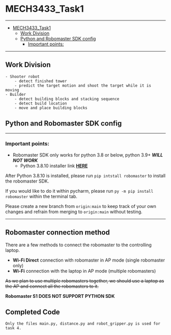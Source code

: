 # MECH3433_Task1

---
<!-- TOC -->
* [MECH3433_Task1](#mech3433_task1)
  * [Work Division](#work-division)
  * [Python and Robomaster SDK config](#python-and-robomaster-sdk-config)
    * [Important points:](#important-points)
<!-- TOC -->

---
## Work Division
	- Shooter robot
		- detect finished tower
		- predict the target motion and shoot the target while it is moving
	- Builder
		- detect building blocks and stacking sequence
		- detect build location
		- move and place building blocks
##  Python and Robomaster SDK config

---

### Important points:
* Robomaster SDK only works for python 3.8 or below, python 3.9+ ***WILL NOT WORK***
  * Python 3.8.10 installer link [**HERE**](https://www.python.org/downloads/release/python-3810/)

After Python 3.8.10 is installed, please run ```pip intstall robomaster``` to install the robomaster SDK.

If you would like to do it within pycharm, please run ```py -m pip install robomaster``` within the terminal tab.

Please create a new branch from ```origin:main``` to keep track of your own changes and refrain from merging to ```origin:main``` without testing.

---

##  Robomaster connection method

  There are a few methods to connect the robomaster to the controlling laptop.
  
* **Wi-Fi Direct** connection with robomaster in AP mode (single robomaster only)
* **Wi-Fi** connection with the laptop in AP mode (multiple robomasters)

~~As we plan to use multiple robomasters together, we should use a laptop as the AP and connect all the robomasters to it.~~

**Robomaster S1 DOES NOT SUPPORT PYTHON SDK**

##		Completed Code

	Only the files main.py, distance.py and robot_gripper.py is used for task 4.
